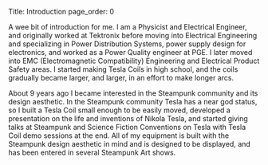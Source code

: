 Title: Introduction
page_order: 0


A wee bit of introduction for me. I am a Physicist and Electrical Engineer, and originally worked at Tektronix 
before moving into Electrical Engineering and specializing in Power Distribution Systems, power supply design for 
electronics, and worked as a Power Quality engineer at PGE. I later moved into EMC (Electromagnetic Compatibility) 
Engineering and Electrical Product Safety areas. I started making Tesla Coils in high school, and the coils gradually 
became larger, and larger, in an effort to make longer arcs.

About 9 years ago I became interested in the Steampunk community and its design aesthetic. In the Steampunk community 
Tesla has a near god status, so I built a Tesla Coil small enough to be easily moved, developed a presentation on the 
life and inventions of Nikola Tesla, and started giving talks at Steampunk and Science Fiction Conventions on Tesla 
with Tesla Coil demo sessions at the end.  All of my equipment is built with the Steampunk design aesthetic in mind 
and is designed to be displayed, and has been entered in several Steampunk Art shows. 
